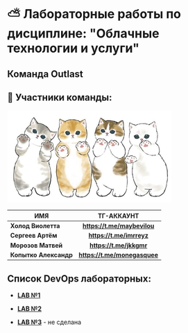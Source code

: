# :partly_sunny: Лабораторные работы по дисциплине: "Облачные технологии и услуги"
## Команда Outlast
## :japanese_castle: Участники команды:

![cats](https://github.com/V1lou/photos-for-lab/blob/main/cats4.jpg)


| ИМЯ | ТГ-АККАУНТ |
|----------------|:---------:|
| **Холод Виолетта** | **https://t.me/maybevilou** | 
| **Сергеев Артём** | **https://t.me/imrreyz** | 
| **Морозов Матвей** | **https://t.me/jkkgmr** | 
| **Копытко Александр** | **https://t.me/monegasquee** |





## Список DevOps лабораторных:


- [**LAB №1**](https://github.com/V1lou/Clouds/tree/main/LAB%20%E2%84%961) 

- [**LAB №2**](https://github.com/V1lou/Clouds/tree/main/LAB%20%E2%84%962)

- [**LAB №3**](https://github.com/V1lou/Clouds/tree/main/LAB%20%E2%84%963) - не сделана
